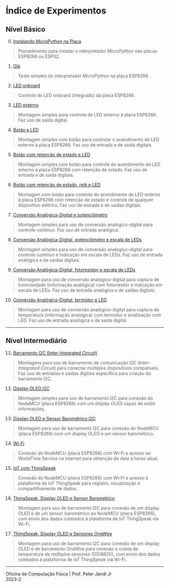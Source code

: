 # Índice de Experimentos

## Nível Básico

0. [Instalando MicroPython na Placa](../NodeMCU/Instalando-MicroPython-na-Placa.md)
> Procedimento para instalar o interpretador MicroPython nas placas ESP8266 ou ESP32.

1. [Olá](../T-2023-2/01_Ola.md)
> Teste simples do interpretador MicroPython na placa ESP8266.

2. [LED onboard](../T-2023-2/02_led_onboard.md)
> Controle do LED onboard (integrado) da placa ESP8266.

3. [LED externo](../T-2023-2/03_led_externo.md)
> Montagem simples para controle de LED externo à placa ESP8266. Faz uso de saída digital.

4. [Botão e LED](../T-2023-2/04_botao_led.md)
> Montagem simples com botão para controlar o acendimento de LED externo à placa ESP8266. Faz uso de entrada e de saída digitais.

5. [Botão com retenção de estado e LED](../T-2023-2/05_botao_led_estado.md)
> Montagem simples com botão para controle do acendimento de LED externo à placa ESP8266 com retenção de estado. Faz uso de entrada e de saída digitais.

6. [Botão com retenção de estado, relê e LED](../T-2023-2/06_botao_led_rele.md)
> Montagem com botão para controle do acendimento de LED externo à placa ESP8266 com retenção de estado e controle de qualquer dispositivo elétrico. Faz uso de entrada e de saídas digitais.

7. [Conversão Analógica-Digital e potenciômetro](../T-2023-2/07_ADC_pot.md)
> Montagem simples para uso de conversão analógico-digital para controle contínuo. Faz uso de entrada analógica.

8. [Conversão Analógica-Digital, potenciômetro e escala de LEDs](../T-2023-2/08_ADC_pot_leds.md)
> Montagem simples para uso de conversão analógico-digital para controle contínuo e indicação em escala de LEDs. Faz uso de entrada analógica e de saídas digitais.

9. [Conversão Analógica-Digital, fotoresistor e escala de LEDs](../T-2023-2/09_ADC_ldr_leds.md)
> Montagem para uso de conversão analógico-digital para captura de luminosidade (informação analógica) com fotorresitor e indicação em escala de LEDs. Faz uso de entrada analógica e de saídas digitais.

10. [Conversão Analógica-Digital, termistor e LED](../T-2023-2/10_ADC_ntc.md)
> Montagem para uso de conversão analógico-digital para captura de temperatura (informação analógica) com termistor e sinalização com LED. Faz uso de entrada analógica e de saída digital.

---

## Nível Intermediário

11. [Barramento I2C (Inter-Integrated Circuit)](../T-2023-2/11_i2c.md)
> Montagens para uso de barramento de comunicação I2C (*Inter-Integrated Circuit*) para conectar múltiplos dispositivos compatíveis. Faz uso de entradas e saídas digitais específica para criação do barramento I2C.

12. [Display OLED I2C](../T-2023-2/12_oled_i2c.md)
> Montagem simples para uso de barramento I2C para conexão do NodeMCU (placa ESP8266) com um display OLED capaz de exibir informações.

13. [Display OLED e Sensor Barométrico I2C](../T-2023-2/13_oled_bmp180_i2c.md)
> Montagem para uso de barramento I2C para conexão do NodeMCU (placa ESP8266) com um display OLED e um sensor barométrico.

14. [Wi-Fi](../T-2023-2/14_wifi.md)
> Conexão do NodeMCU (placa ESP8266) com Wi-Fi e acesso ao WorldTime Service na internet para obtenção de data e horas atual.

15. [IoT com ThingSpeak](../T-2023-2/15_thingspeak.md)
> Conexão do NodeMCU (placa ESP8266) com Wi-Fi e acesso à plataforma de IoT ThingSpeak para registro, visualização e compartilhamento de dados.

16. [ThingSpeak, Display OLED e Sensor Barométrico](../T-2023-2/16_ts_oled_bmp180_i2c.md)
> Montagem para uso de barramento I2C para conexão de um display OLED e de um sensor barométrico ao NodeMCU (placa ESP8266), com envio dos dados coletados à plataforma de IoT ThingSpeak via Wi-Fi.

17. [ThingSpeak, Display OLED e Sensores OneWire](../T-2023-2/17_ts_oled_i2c_ds18b20.md)
> Montagem para uso de barramento I2C para conexão de um display OLED e de barramento OneWire para conexão e coleta de temperatura de múltiplos sensores (DS18B20), com envio dos dados coletados à plataforma de IoT ThingSpeak via Wi-Fi.
---

Oficina de Computação Física | Prof. Peter Jandl Jr
<br/>2023-2
